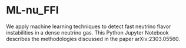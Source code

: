 # ML-nu_FFI
We apply machine learning techniques to detect fast neutrino flavor instabilities in a dense neutrino gas. This Python Jupyter Notebook describes the methodologies discussed in the paper arXiv:2303.05560. 

